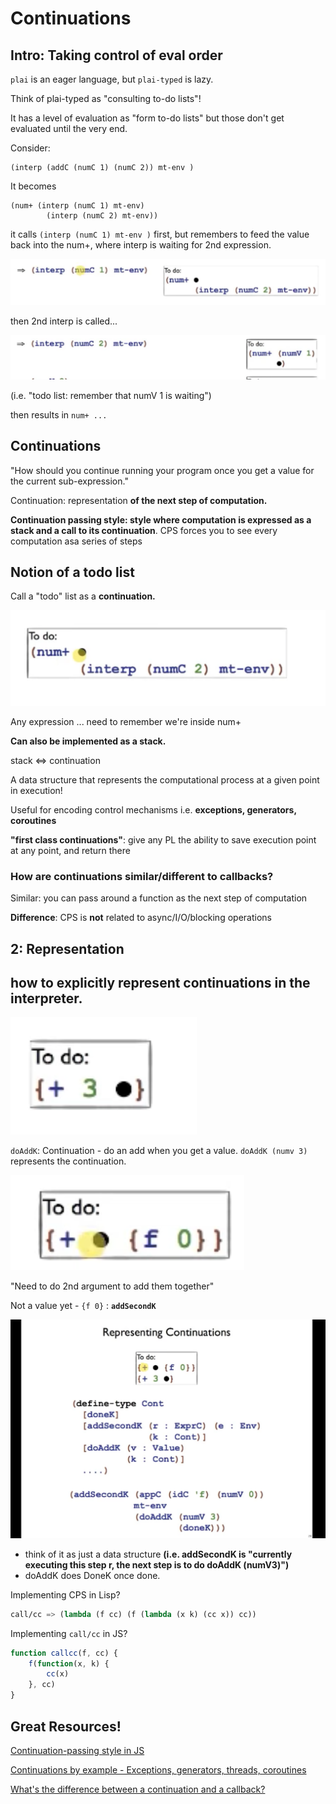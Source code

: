 # Continuations



## Intro: Taking control of eval order

`plai` is an eager language, but `plai-typed` is lazy.

Think of plai-typed as "consulting to-do lists"!

It has a level of evaluation as "form to-do lists" but those don't get evaluated until the very end.

Consider:

```racket
(interp (addC (numC 1) (numC 2)) mt-env	)
```

It becomes

```racket
(num+ (interp (numC 1) mt-env)
		(interp (numC 2) mt-env))
```

it calls `(interp (numC 1) mt-env )` first, but remembers to feed the value back into the num+, where interp is waiting for 2nd expression.

![image-20181125194828086](assets/image-20181125194828086-3204108.png)

then 2nd interp is called...

![image-20181125195001088](assets/image-20181125195001088-3204201.png)



(i.e. "todo list: remember that numV 1 is waiting")

then results in `num+ ...`



## Continuations

"How should you continue running your program once you get a value for the current sub-expression."

Continuation: representation **of the next step of computation.**

**Continuation passing style: style where computation is expressed as a stack and a call to its continuation**. CPS forces you to see every computation asa series of steps





## Notion of a todo list

Call a "todo" list as a **continuation.**

![image-20181125195121766](assets/image-20181125195121766-3204281.png)

Any expression ... need to remember we're inside num+

**Can also be implemented as a stack.**

stack <=> continuation

A data structure that represents the computational process at a given point in execution!

Useful for encoding control mechanisms i.e. **exceptions, generators, coroutines**

**"first class continuations"**: give any PL the ability to save execution point at any point, and return there



### How are continuations similar/different to callbacks?

Similar: you can pass around a function as the next step of computation

**Difference**: CPS is **not** related to async/I/O/blocking operations





## 2: Representation

## how to explicitly represent continuations in the interpreter.

![image-20181125200947545](assets/image-20181125200947545-3205387.png)

`doAddK`: Continuation - do an add when you get a value. `doAddK (numv 3)` represents the continuation.

![image-20181125201101051](assets/image-20181125201101051-3205461.png)

"Need to do 2nd argument to add them together"

Not a value yet - `{f 0}` : **`addSecondK`**



![image-20181125211113047](assets/image-20181125211113047-3209073.png)



- think of it as just a data structure **(i.e. addSecondK is "currently executing this step r, the next step is to do doAddK (numV3)")**
- doAddK does DoneK once done. 



Implementing CPS in Lisp?

```lisp
call/cc => (lambda (f cc) (f (lambda (x k) (cc x)) cc))
```



Implementing `call/cc` in JS?

```js
function callcc(f, cc) {
	f(function(x, k) {
		cc(x)
	}, cc)
}
```



## Great Resources!

[Continuation-passing style in JS](http://matt.might.net/articles/by-example-continuation-passing-style/)

[Continuations by example - Exceptions, generators, threads, coroutines](http://matt.might.net/articles/programming-with-continuations--exceptions-backtracking-search-threads-generators-coroutines/)

[What's the difference between a continuation and a callback?](https://stackoverflow.com/questions/14019341/whats-the-difference-between-a-continuation-and-a-callback)